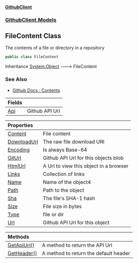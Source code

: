 #### [GithubClient](index 'index')
### [GithubClient.Models](GithubClient.Models 'GithubClient.Models')

## FileContent Class

The contents of a file or directory in a repository

```csharp
public class FileContent
```

Inheritance [System.Object](https://docs.microsoft.com/en-us/dotnet/api/System.Object 'System.Object') &#129106; FileContent

### See Also
- [Github Docs : Contents](https://docs.github.com/en/rest/repos/contents 'https://docs.github.com/en/rest/repos/contents')

| Fields | |
| :--- | :--- |
| [Api](GithubClient.Models.FileContent.Api 'GithubClient.Models.FileContent.Api') | Github API Url |

| Properties | |
| :--- | :--- |
| [Content](GithubClient.Models.FileContent.Content 'GithubClient.Models.FileContent.Content') | File content |
| [DownloadUrl](GithubClient.Models.FileContent.DownloadUrl 'GithubClient.Models.FileContent.DownloadUrl') | The raw file download URl |
| [Encoding](GithubClient.Models.FileContent.Encoding 'GithubClient.Models.FileContent.Encoding') | Is always Base-64 |
| [GitUrl](GithubClient.Models.FileContent.GitUrl 'GithubClient.Models.FileContent.GitUrl') | Github API Url for this objects blob |
| [HtmlUrl](GithubClient.Models.FileContent.HtmlUrl 'GithubClient.Models.FileContent.HtmlUrl') | A Url to view this object in a browser |
| [Links](GithubClient.Models.FileContent.Links 'GithubClient.Models.FileContent.Links') | Collection of links |
| [Name](GithubClient.Models.FileContent.Name 'GithubClient.Models.FileContent.Name') | Name of the object4 |
| [Path](GithubClient.Models.FileContent.Path 'GithubClient.Models.FileContent.Path') | Path to the object |
| [Sha](GithubClient.Models.FileContent.Sha 'GithubClient.Models.FileContent.Sha') | The file's SHA-1 hash |
| [Size](GithubClient.Models.FileContent.Size 'GithubClient.Models.FileContent.Size') | File size in bytes |
| [Type](GithubClient.Models.FileContent.Type 'GithubClient.Models.FileContent.Type') | file or dir |
| [Url](GithubClient.Models.FileContent.Url 'GithubClient.Models.FileContent.Url') | Github API Url for this object |

| Methods | |
| :--- | :--- |
| [GetApiUrl()](GithubClient.Models.FileContent.GetApiUrl() 'GithubClient.Models.FileContent.GetApiUrl()') | A method to return the API Url |
| [GetHeader()](GithubClient.Models.FileContent.GetHeader() 'GithubClient.Models.FileContent.GetHeader()') | A method to return the default header |
